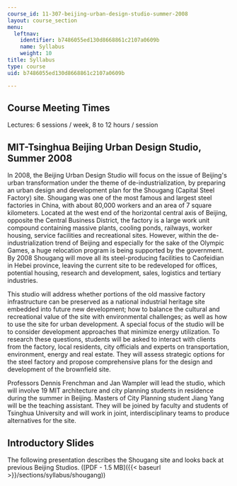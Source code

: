 ```yaml
---
course_id: 11-307-beijing-urban-design-studio-summer-2008
layout: course_section
menu:
  leftnav:
    identifier: b7486055ed130d8668861c2107a0609b
    name: Syllabus
    weight: 10
title: Syllabus
type: course
uid: b7486055ed130d8668861c2107a0609b

---
```


Course Meeting Times
--------------------

Lectures: 6 sessions / week, 8 to 12 hours / session

MIT-Tsinghua Beijing Urban Design Studio, Summer 2008
-----------------------------------------------------

In 2008, the Beijing Urban Design Studio will focus on the issue of Beijing's urban transformation under the theme of de-industrialization, by preparing an urban design and development plan for the Shougang (Capital Steel Factory) site. Shougang was one of the most famous and largest steel factories in China, with about 80,000 workers and an area of 7 square kilometers. Located at the west end of the horizontal central axis of Beijing, opposite the Central Business District, the factory is a large work unit compound containing massive plants, cooling ponds, railways, worker housing, service facilities and recreational sites. However, within the de-industrialization trend of Beijing and especially for the sake of the Olympic Games, a huge relocation program is being supported by the government. By 2008 Shougang will move all its steel-producing facilities to Caofeidian in Hebei province, leaving the current site to be redeveloped for offices, potential housing, research and development, sales, logistics and tertiary industries.

This studio will address whether portions of the old massive factory infrastructure can be preserved as a national industrial heritage site embedded into future new development; how to balance the cultural and recreational value of the site with environmental challenges; as well as how to use the site for urban development. A special focus of the studio will be to consider development approaches that minimize energy utilization. To research these questions, students will be asked to interact with clients from the factory, local residents, city officials and experts on transportation, environment, energy and real estate. They will assess strategic options for the steel factory and propose comprehensive plans for the design and development of the brownfield site.

Professors Dennis Frenchman and Jan Wampler will lead the studio, which will involve 19 MIT architecture and city planning students in residence during the summer in Beijing. Masters of City Planning student Jiang Yang will be the teaching assistant. They will be joined by faculty and students of Tsinghua University and will work in joint, interdisciplinary teams to produce alternatives for the site.

Introductory Slides
-------------------

The following presentation describes the Shougang site and looks back at previous Beijing Studios. ([PDF - 1.5 MB]({{< baseurl >}}/sections/syllabus/shougang))